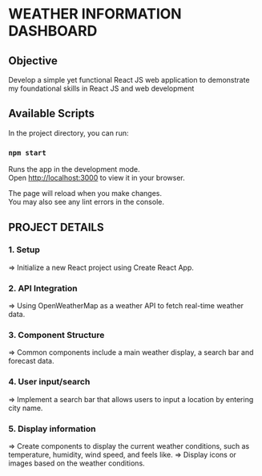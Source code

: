 # WEATHER INFORMATION DASHBOARD
## Objective

Develop a simple yet functional React JS web application to demonstrate my foundational skills in React JS and web development

## Available Scripts

In the project directory, you can run:


### `npm start`

Runs the app in the development mode.\
Open [http://localhost:3000](http://localhost:3000) to view it in your browser.

The page will reload when you make changes.\
You may also see any lint errors in the console.


## PROJECT DETAILS

### 1. Setup 

=> Initialize a new React project using Create React App.

### 2. API Integration

=> Using OpenWeatherMap as a weather API to fetch real-time weather data.

### 3. Component Structure

=> Common components include a main weather display, a search bar and forecast data.

### 4. User input/search

=> Implement a search bar that allows users to input a location by entering city name.

### 5. Display information

=> Create components to display the current weather conditions, such as temperature, humidity, wind speed, and feels like.
=> Display icons or images based on the weather conditions.
